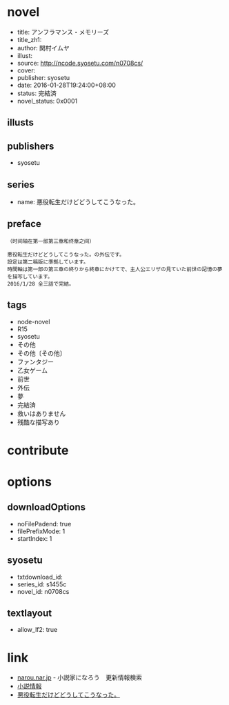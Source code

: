 # novel

- title: アンフラマンス・メモリーズ
- title_zh1:
- author: 関村イムヤ
- illust:
- source: http://ncode.syosetu.com/n0708cs/
- cover:
- publisher: syosetu
- date: 2016-01-28T19:24:00+08:00
- status: 完結済
- novel_status: 0x0001

## illusts


## publishers

- syosetu

## series

- name: 悪役転生だけどどうしてこうなった。

## preface


```
（时间轴在第一部第三章和终章之间）

悪役転生だけどどうしてこうなった。の外伝です。
設定は第二稿版に準拠しています。
時間軸は第一部の第三章の終りから終章にかけてで、主人公エリザの見ていた前世の記憶の夢を描写しています。
2016/1/28 全三話で完結。
```

## tags

- node-novel
- R15
- syosetu
- その他
- その他〔その他〕
- ファンタジー
- 乙女ゲーム
- 前世
- 外伝
- 夢
- 完結済
- 救いはありません
- 残酷な描写あり

# contribute


# options

## downloadOptions

- noFilePadend: true
- filePrefixMode: 1
- startIndex: 1

## syosetu

- txtdownload_id:
- series_id: s1455c
- novel_id: n0708cs

## textlayout

- allow_lf2: true

# link

- [narou.nar.jp](https://narou.nar.jp/search.php?text=n0708cs&novel=all&genre=all&new_genre=all&length=0&down=0&up=100) - 小説家になろう　更新情報検索
- [小説情報](https://ncode.syosetu.com/novelview/infotop/ncode/n0708cs/)
- [悪役転生だけどどうしてこうなった。](http://ncode.syosetu.com/s1455c/)


